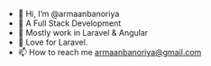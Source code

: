 - 👋 Hi, I’m @armaanbanoriya
- 👀 A Full Stack Development
- 🌱 Mostly work in Laravel & Angular
- 💞️ Love for Laravel.
- 📫 How to reach me armaanbanoriya@gmail.com
<!---
armaanbanoriya/armaanbanoriya is a ✨ special ✨ repository because its `README.md` (this file) appears on your GitHub profile.
You can click the Preview link to take a look at your changes.
--->
